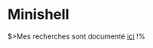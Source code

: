 # Minishell
$>Mes recherches sont documenté [ici](https://awallet.notion.site/Minishell-596e3d218d064d40a8618a5e38c0f757) !%
